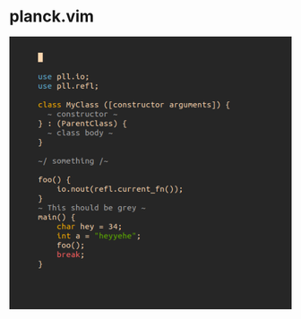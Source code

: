 # planck.vim

![Example image](https://github.com/JakeRoggenbuck/planck.vim/blob/main/screenshot.png?raw=true)
